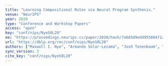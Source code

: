 ```yaml
---
title: "Learning Compositional Rules via Neural Program Synthesis."
venue: "NeurIPS"
year: 2020
type: "Conference and Workshop Papers"
access: "open"
key: "conf/nips/NyeS0L20"
ee: "https://proceedings.neurips.cc/paper/2020/hash/7a685d9edd95508471a9d3d6fcace432-Abstract.html"
url: "https://dblp.org/rec/conf/nips/NyeS0L20"
authors: ["Maxwell I. Nye", "Armando Solar-Lezama", "Josh Tenenbaum", "Brenden M. Lake"]
sync_version: 3
cite_key: "conf/nips/NyeS0L20"
---
```

